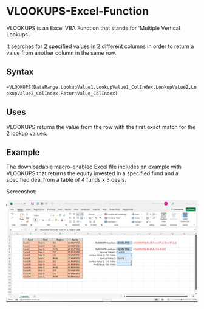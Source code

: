 # VLOOKUPS-Excel-Function
VLOOKUPS is an Excel VBA Function that stands for 'Multiple Vertical Lookups'.

It searches for 2 specified values in 2 different columns in order to return a value from another column in the same row.

## Syntax
`=VLOOKUPS(DataRange,LookupValue1,LookupValue1_ColIndex,LookupValue2,LookupValue2_ColIndex,ReturnValue_ColIndex)`

## Uses
VLOOKUPS returns the value from the row with the first exact match for the 2 lookup values.

## Example
The downloadable macro-enabled Excel file includes an example with VLOOKUPS that returns the equity invested in a specified fund and a specified deal from a table of 4 funds x 3 deals.

Screenshot:

![Screenshot-Example](/assets/Screenshot-Example.png)
